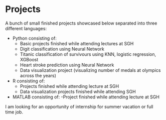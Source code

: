 # Projects
A bunch of small finished projects showcased below separated into three different languages:
- Python consisting of:
    - Basic projects finished while attending lectures at SGH
    - Digit classification using Neural Network
    - Titanic classification of survivours using KNN, logistic regression, XGBoost
    - Heart stroke prediction using Neural Network
    - Data visualization project (visualizing number of medals at olympics across the years)
- R consisting of:
    - Projects finished while attending lecture at SGH
    - Data visualization projects finished while attending SGH
- MATLAB consisting of:
    -Project finished while attending lecture at SGH
    
I am looking for an opportunity of internship for summer vacation or full time job. 
